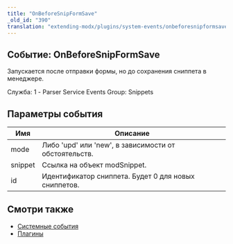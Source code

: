 ```yaml
---
title: "OnBeforeSnipFormSave"
_old_id: "390"
translation: "extending-modx/plugins/system-events/onbeforesnipformsave"
---
```


## Событие: OnBeforeSnipFormSave

Запускается после отправки формы, но до сохранения сниппета в менеджере.

Служба: 1 - Parser Service Events
Group: Snippets

## Параметры события

| Имя     | Описание                                              |
| ------- | ----------------------------------------------------- |
| mode    | Либо 'upd' или 'new', в зависимости от обстоятельств. |
| snippet | Ссылка на объект modSnippet.                          |
| id      | Идентификатор сниппета. Будет 0 для новых сниппетов.  |

## Смотри также

- [Системные события](extending-modx/plugins/system-events "Системные события")
- [Плагины](extending-modx/plugins "Плагины")

